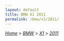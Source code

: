 ```yaml
---
layout: default
title: BMW X1 2011
permalink: /bmw/x1/2011/
---
```

[*Home*](/) > [*BMW*](/bmw/) > [*X1*](/bmw/x1/) > [*2011*](/bmw/x1/2011/)
